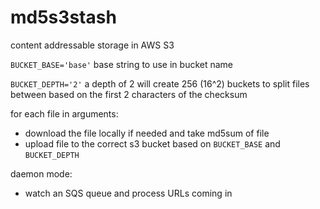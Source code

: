 md5s3stash
==========

content addressable storage in AWS S3

`BUCKET_BASE='base'`
  base string to use in bucket name

`BUCKET_DEPTH='2'`
  a depth of 2 will create 256 (16^2) buckets to split files between based on the first 2 characters of the checksum
  
for each file in arguments:

  - download the file locally if needed and take md5sum of file
  - upload file to the correct s3 bucket based on `BUCKET_BASE` and `BUCKET_DEPTH`

daemon mode:
  - watch an SQS queue and process URLs coming in
  
